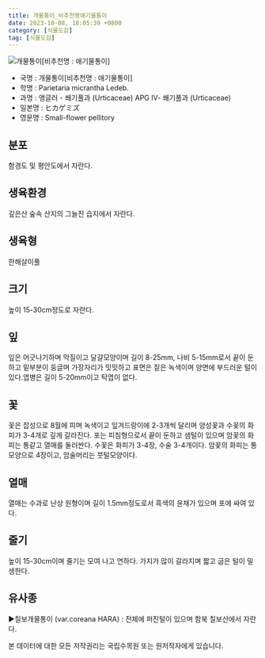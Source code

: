 ```yaml
---
title: 개물통이_비추천명애기물통이
date: 2023-10-08, 18:05:39 +0800
category: [식물도감]
tag: [식물도감]
---
```




![개물통이[비추천명 : 애기물통이]](http://www.nature.go.kr/fileUpload/plants/basic/Urticaceae/Parietaria/15423/15423_1_th2.jpg)
- 국명 : 개물통이[비추천명 : 애기물통이]
- 학명 : Parietaria micrantha Ledeb.
- 과명 : 앵글러 - 쐐기풀과 (Urticaceae) APG Ⅳ- 쐐기풀과 (Urticaceae)
- 일본명 : ヒカゲミズ
- 영문명 : Small-flower pellitory


## 분포
함경도 및 평안도에서 자란다.
## 생육환경
깊은산 숲속 산지의 그늘진 습지에서 자란다.
## 생육형
한해살이풀
## 크기
높이 15-30cm정도로 자란다.
## 잎
잎은 어긋나기하며 막질이고 달걀모양이며 길이 8-25mm, 나비 5-15mm로서 끝이 둔하고 밑부분이 둥글며 가장자리가 밋밋하고 표면은 짙은 녹색이며 양면에 부드러운 털이 있다.엽병은 길이 5-20mm이고 탁엽이 없다.
## 꽃
꽃은 잡성으로 8월에 피며 녹색이고 잎겨드랑이에 2-3개씩 달리며 양성꽃과 수꽃의 화피가 3-4개로 깊게 갈라진다. 포는 피침형으로서 끝이 둔하고 샘털이 있으며 암꽃의 화피는 통같고 열매를 둘러싼다. 수꽃은 화피가 3-4장, 수술 3-4개이다. 암꽃의 화피는 통모양으로 4장이고, 암술머리는 붓털모양이다.
## 열매
열매는 수과로 난상 원형이며 길이 1.5mm정도로서 흑색의 윤채가 있으며 포에 싸여 있다.
## 줄기
높이 15-30cm이며 줄기는 모여 나고 연하다. 가지가 많이 갈라지며 짧고 굽은 털이 밀생한다.
## 유사종
▶칠보개물통이 (var.coreana HARA) : 전체에 퍼진털이 있으며 함북 칠보산에서 자란다.






본 데이터에 대한 모든 저작권리는 국립수목원 또는 원저작자에게 있습니다.
